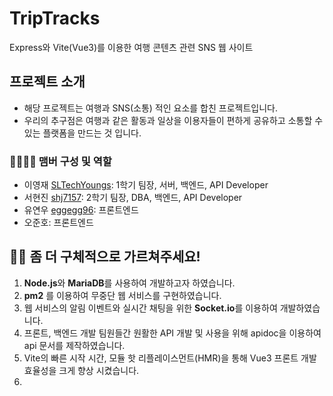 # TripTracks
Express와 Vite(Vue3)를 이용한 여행 콘텐츠 관련 SNS 웹 사이트

## 프로젝트 소개
- 해당 프로젝트는 여행과 SNS(소통) 적인 요소를 합친 프로젝트입니다.
- 우리의 추구점은 여행과 같은 활동과 일상을 이용자들이 편하게 공유하고 소통할 수 있는 플랫폼을 만드는 것 입니다. 

### 👩‍👩‍👧‍👦 맴버 구성 및 역할
- 이영재 [SLTechYoungs](https://github.com/SLTechYoungs): 1학기 팀장, 서버, 백엔드, API Developer
- 서현진 [shj7157](https://github.com/shj7157): 2학기 팀장, DBA, 백엔드, API Developer
- 유연우 [eggegg96](https://github.com/eggegg96): 프론트엔드
- 오준호: 프론트엔드

## 🙋‍♀️ 좀 더 구체적으로 가르쳐주세요!   
1. **Node.js**와 **MariaDB**를 사용하여 개발하고자 하였습니다.
2. **pm2** 를 이용하여 무중단 웹 서비스를 구현하였습니다.
3. 웹 서비스의 알림 이벤트와 실시간 채팅을 위한 **Socket.io**를 이용하여 개발하였습니다.
4. 프론트, 백엔드 개발 팀원들간 원활한 API 개발 및 사용을 위해 apidoc을 이용하여 api 문서를 제작하였습니다.
5. Vite의 빠른 시작 시간, 모듈 핫 리플레이스먼트(HMR)을 통해 Vue3 프론트 개발 효율성을 크게 향상 시켰습니다.
6. 
